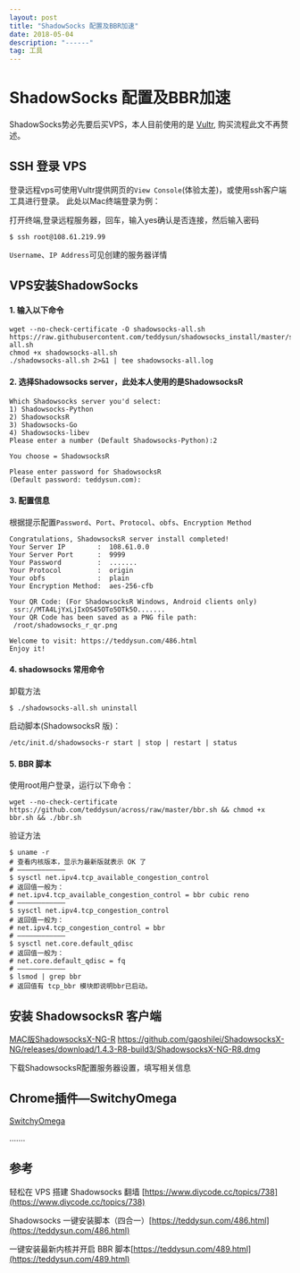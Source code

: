 ```yaml
---
layout: post
title: "ShadowSocks 配置及BBR加速"
date: 2018-05-04 
description: "------"
tag: 工具
---
```



# ShadowSocks 配置及BBR加速

ShadowSocks势必先要后买VPS，本人目前使用的是 [Vultr](https://www.vultr.com/?ref=7305309), 购买流程此文不再赘述。


## SSH 登录 VPS 
登录远程vps可使用Vultr提供网页的`View Console`(体验太差)，或使用ssh客户端工具进行登录。
此处以Mac终端登录为例：

打开终端,登录远程服务器，回车，输入yes确认是否连接，然后输入密码

```
$ ssh root@108.61.219.99
```
`Username`、`IP Address`可见创建的服务器详情


## VPS安装ShadowSocks


#### 1. 输入以下命令

```
wget --no-check-certificate -O shadowsocks-all.sh https://raw.githubusercontent.com/teddysun/shadowsocks_install/master/shadowsocks-all.sh
chmod +x shadowsocks-all.sh
./shadowsocks-all.sh 2>&1 | tee shadowsocks-all.log
```

#### 2. 选择Shadowsocks server，此处本人使用的是ShadowsocksR


```
Which Shadowsocks server you'd select:
1) Shadowsocks-Python
2) ShadowsocksR
3) Shadowsocks-Go
4) Shadowsocks-libev
Please enter a number (Default Shadowsocks-Python):2

You choose = ShadowsocksR

Please enter password for ShadowsocksR
(Default password: teddysun.com):

```

#### 3. 配置信息
根据提示配置`Password`、`Port`、`Protocol`、`obfs`、`Encryption Method`

```
Congratulations, ShadowsocksR server install completed!
Your Server IP        :  108.61.0.0
Your Server Port      :  9999
Your Password         :  .......
Your Protocol         :  origin
Your obfs             :  plain
Your Encryption Method:  aes-256-cfb

Your QR Code: (For ShadowsocksR Windows, Android clients only)
 ssr://MTA4LjYxLjIxOS45OTo5OTk5O.......
Your QR Code has been saved as a PNG file path:
 /root/shadowsocks_r_qr.png

Welcome to visit: https://teddysun.com/486.html
Enjoy it!
```

#### 4. shadowsocks 常用命令
卸载方法

```
$ ./shadowsocks-all.sh uninstall
```

启动脚本(ShadowsocksR 版)：

```
/etc/init.d/shadowsocks-r start | stop | restart | status
```

#### 5. BBR 脚本

使用root用户登录，运行以下命令：

```
wget --no-check-certificate https://github.com/teddysun/across/raw/master/bbr.sh && chmod +x bbr.sh && ./bbr.sh
```

验证方法

```
$ uname -r
# 查看内核版本，显示为最新版就表示 OK 了
# ————————————
$ sysctl net.ipv4.tcp_available_congestion_control
# 返回值一般为：
# net.ipv4.tcp_available_congestion_control = bbr cubic reno
# ————————————
$ sysctl net.ipv4.tcp_congestion_control
# 返回值一般为：
# net.ipv4.tcp_congestion_control = bbr
# ————————————
$ sysctl net.core.default_qdisc
# 返回值一般为：
# net.core.default_qdisc = fq
# ————————————
$ lsmod | grep bbr
# 返回值有 tcp_bbr 模块即说明bbr已启动。
```




## 安装 ShadowsocksR 客户端

[MAC版ShadowsocksX-NG-R](https://github.com/qinyuhang/ShadowsocksX-NG-R/releases)
https://github.com/gaoshilei/ShadowsocksX-NG/releases/download/1.4.3-R8-build3/ShadowsocksX-NG-R8.dmg

下载ShadowsocksR配置服务器设置，填写相关信息

## Chrome插件—SwitchyOmega


[SwitchyOmega](https://chrome.google.com/webstore/detail/proxy-switchyomega/padekgcemlokbadohgkifijomclgjgif?utm_source=chrome-ntp-icon)

.......





## 参考
轻松在 VPS 搭建 Shadowsocks 翻墙 [https://www.diycode.cc/topics/738](https://www.diycode.cc/topics/738)

Shadowsocks 一键安装脚本（四合一）[https://teddysun.com/486.html](https://teddysun.com/486.html)

一键安装最新内核并开启 BBR 脚本[https://teddysun.com/489.html](https://teddysun.com/489.html)









